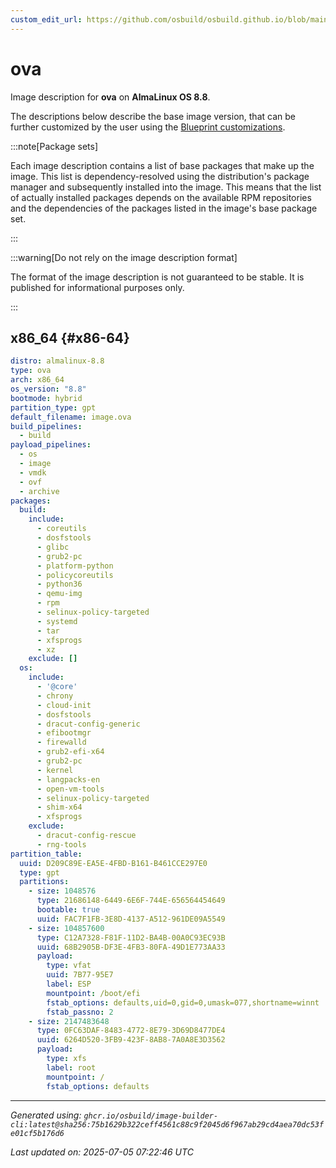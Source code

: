 ```yaml
---
custom_edit_url: https://github.com/osbuild/osbuild.github.io/blob/main/scripts/pull_image_descriptions.py
---
```


# ova

<!--
[//]: # ( DO NOT MODIFY THIS FILE! )
[//]: # ( This content is generated by `scripts/pull_image_descriptions.py` )
[//]: # ( Generated on: 2025-07-05 07:22:46 UTC )
-->

Image description for **ova** on **AlmaLinux OS 8.8**.

The descriptions below describe the base image version, that can be further customized by the user using the [Blueprint customizations](../../01-blueprint-reference.md).

:::note[Package sets]

Each image description contains a list of base packages that make up the image. This list is dependency-resolved using the distribution's package manager and subsequently installed into the image. This means that the list of actually installed packages depends on the available RPM repositories and the dependencies of the packages listed in the image's base package set.

:::

:::warning[Do not rely on the image description format]

The format of the image description is not guaranteed to be stable. It is published for informational purposes only.

:::

## x86_64 {#x86-64}

```yaml
distro: almalinux-8.8
type: ova
arch: x86_64
os_version: "8.8"
bootmode: hybrid
partition_type: gpt
default_filename: image.ova
build_pipelines:
  - build
payload_pipelines:
  - os
  - image
  - vmdk
  - ovf
  - archive
packages:
  build:
    include:
      - coreutils
      - dosfstools
      - glibc
      - grub2-pc
      - platform-python
      - policycoreutils
      - python36
      - qemu-img
      - rpm
      - selinux-policy-targeted
      - systemd
      - tar
      - xfsprogs
      - xz
    exclude: []
  os:
    include:
      - '@core'
      - chrony
      - cloud-init
      - dosfstools
      - dracut-config-generic
      - efibootmgr
      - firewalld
      - grub2-efi-x64
      - grub2-pc
      - kernel
      - langpacks-en
      - open-vm-tools
      - selinux-policy-targeted
      - shim-x64
      - xfsprogs
    exclude:
      - dracut-config-rescue
      - rng-tools
partition_table:
  uuid: D209C89E-EA5E-4FBD-B161-B461CCE297E0
  type: gpt
  partitions:
    - size: 1048576
      type: 21686148-6449-6E6F-744E-656564454649
      bootable: true
      uuid: FAC7F1FB-3E8D-4137-A512-961DE09A5549
    - size: 104857600
      type: C12A7328-F81F-11D2-BA4B-00A0C93EC93B
      uuid: 68B2905B-DF3E-4FB3-80FA-49D1E773AA33
      payload:
        type: vfat
        uuid: 7B77-95E7
        label: ESP
        mountpoint: /boot/efi
        fstab_options: defaults,uid=0,gid=0,umask=077,shortname=winnt
        fstab_passno: 2
    - size: 2147483648
      type: 0FC63DAF-8483-4772-8E79-3D69D8477DE4
      uuid: 6264D520-3FB9-423F-8AB8-7A0A8E3D3562
      payload:
        type: xfs
        label: root
        mountpoint: /
        fstab_options: defaults
```


---
*Generated using: `ghcr.io/osbuild/image-builder-cli:latest@sha256:75b1629b322ceff4561c88c9f2045d6f967ab29cd4aea70dc53fe01cf5b176d6`*

*Last updated on: 2025-07-05 07:22:46 UTC*
